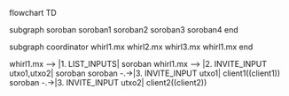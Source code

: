 flowchart TD


subgraph soroban
soroban1
soroban2
soroban3
soroban4
end

subgraph coordinator
whirl1.mx
whirl2.mx
whirl3.mx
whirl1.mx
end

whirl1.mx --> |1. LIST_INPUTS| soroban
whirl1.mx --> |2. INVITE_INPUT utxo1,utxo2| soroban
soroban -.->|3. INVITE_INPUT utxo1| client1((client1))
soroban -.->|3. INVITE_INPUT utxo2| client2((client2))

